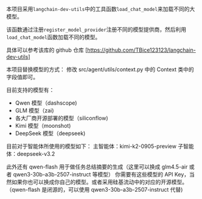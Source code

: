 本项目采用`langchain-dev-utils`中的工具函数`load_chat_model`来加载不同的大模型。

该函数通过注册`register_model_provider`注册不同的模型提供商，然后利用`load_chat_model`函数加载不同的模型。

具体可以参考该库的 github 仓库 [https://github.com/TBice123123/langchain-dev-utils]

本项目替换模型的方式：
修改 src/agent/utils/context.py 中的 Context 类中的字段值即可。

目前支持的模型有：

- Qwen 模型（dashscope)
- GLM 模型（zai)
- 各大厂商开源部署的模型（siliconflow)
- Kimi 模型（moonshot)
- DeepSeek 模型（deepseek)

目前对于智能体所使用的模型如下：
主智能体：kimi-k2-0905-preview
子智能体：deepseek-v3.2

此外还有 qwen-flash 用于做任务总结摘要的生成（这里可以换成 glm4.5-air 或者 qwen3-30b-a3b-2507-instruct 等模型）
你需要有这些模型的 API Key，当然如果你也可以换成你自己的模型。或者采用硅基流动中的对应的开源模型。（qwen-flash 是闭源的，可以使用 qwen3-30b-a3b-2507-instruct 代替)

